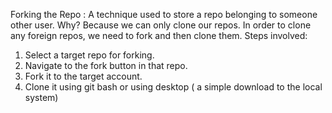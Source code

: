 Forking the Repo : A technique used to store a repo belonging to someone other user. Why? Because we can only clone our repos. In order to clone any foreign repos, we need to fork and then clone them. 
Steps involved:
1. Select a target repo for forking.
2. Navigate to the fork button in that repo.
3. Fork it to the target account.
4. Clone it using git bash or using desktop ( a simple download to the local system)
